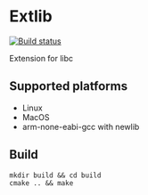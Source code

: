 # Extlib

[![Build status](https://ci.appveyor.com/api/projects/status/xw7be399o260xftd?svg=true)](https://ci.appveyor.com/project/yonzkon/extlib)

Extension for libc

## Supported platforms

- Linux
- MacOS
- arm-none-eabi-gcc with newlib

## Build
```
mkdir build && cd build
cmake .. && make
```

